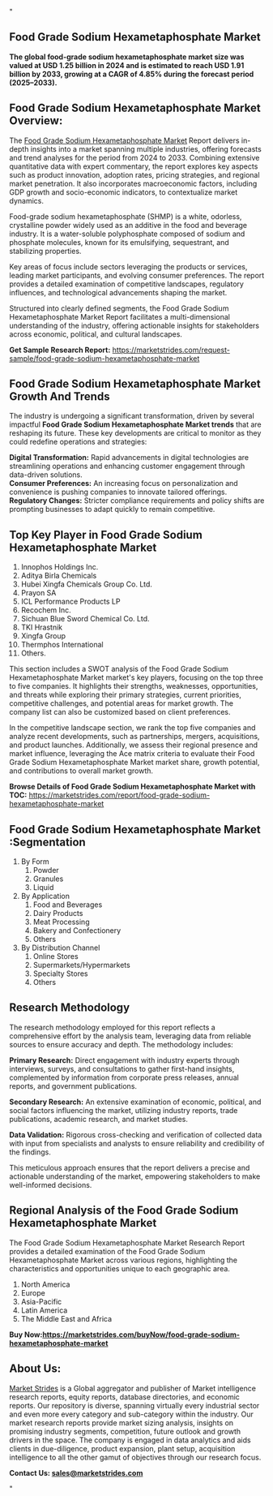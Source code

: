 "<h2>Food Grade Sodium Hexametaphosphate Market</h2>
<p><strong>The global food-grade sodium hexametaphosphate market size was valued at USD 1.25 billion in 2024 and is estimated to reach USD 1.91 billion by 2033, growing at a CAGR of 4.85% during the forecast period (2025–2033).</strong></p>
<h2>Food Grade Sodium Hexametaphosphate Market Overview:</h2>
<p>The <a href=https://marketstrides.com/report/food-grade-sodium-hexametaphosphate-market>Food Grade Sodium Hexametaphosphate Market</a><strong> </strong>Report delivers in-depth insights into a market spanning multiple industries, offering forecasts and trend analyses for the period from 2024 to 2033. Combining extensive quantitative data with expert commentary, the report explores key aspects such as product innovation, adoption rates, pricing strategies, and regional market penetration. It also incorporates macroeconomic factors, including GDP growth and socio-economic indicators, to contextualize market dynamics.</p>
<p>Food-grade sodium hexametaphosphate (SHMP) is a white, odorless, crystalline powder widely used as an additive in the food and beverage industry. It is a water-soluble polyphosphate composed of sodium and phosphate molecules, known for its emulsifying, sequestrant, and stabilizing properties.</p>
<p>Key areas of focus include sectors leveraging the products or services, leading market participants, and evolving consumer preferences. The report provides a detailed examination of competitive landscapes, regulatory influences, and technological advancements shaping the market.</p>
<p>Structured into clearly defined segments, the Food Grade Sodium Hexametaphosphate Market Report facilitates a multi-dimensional understanding of the industry, offering actionable insights for stakeholders across economic, political, and cultural landscapes.</p>
<p><strong>Get Sample Research Report:</strong> <a href=https://marketstrides.com/request-sample/food-grade-sodium-hexametaphosphate-market>https://marketstrides.com/request-sample/food-grade-sodium-hexametaphosphate-market</a></p>
<h2>Food Grade Sodium Hexametaphosphate Market Growth And Trends</h2>
<p>The industry is undergoing a significant transformation, driven by several impactful <strong>Food Grade Sodium Hexametaphosphate Market trends</strong> that are reshaping its future. These key developments are critical to monitor as they could redefine operations and strategies:</p>
<p><strong>Digital Transformation:</strong> Rapid advancements in digital technologies are streamlining operations and enhancing customer engagement through data-driven solutions.<br /><strong>Consumer Preferences:</strong> An increasing focus on personalization and convenience is pushing companies to innovate tailored offerings.<br /><strong>Regulatory Changes:</strong> Stricter compliance requirements and policy shifts are prompting businesses to adapt quickly to remain competitive.</p>
<h2>Top Key Player in Food Grade Sodium Hexametaphosphate Market</h2>
<p><ol>
<li>Innophos Holdings Inc.</li>
<li>Aditya Birla Chemicals</li>
<li>Hubei Xingfa Chemicals Group Co. Ltd.</li>
<li>Prayon SA</li>
<li>ICL Performance Products LP</li>
<li>Recochem Inc.</li>
<li>Sichuan Blue Sword Chemical Co. Ltd.</li>
<li>TKI Hrastnik</li>
<li>Xingfa Group</li>
<li>Thermphos International</li>
<li>Others.</li>
</ol></p>
<p>This section includes a SWOT analysis of the Food Grade Sodium Hexametaphosphate Market market's key players, focusing on the top three to five companies. It highlights their strengths, weaknesses, opportunities, and threats while exploring their primary strategies, current priorities, competitive challenges, and potential areas for market growth. The company list can also be customized based on client preferences.</p>
<p>In the competitive landscape section, we rank the top five companies and analyze recent developments, such as partnerships, mergers, acquisitions, and product launches. Additionally, we assess their regional presence and market influence, leveraging the Ace matrix criteria to evaluate their Food Grade Sodium Hexametaphosphate Market market share, growth potential, and contributions to overall market growth.</p>
<p><strong>Browse Details of Food Grade Sodium Hexametaphosphate Market with TOC:</strong> <a href=https://marketstrides.com/report/food-grade-sodium-hexametaphosphate-market>https://marketstrides.com/report/food-grade-sodium-hexametaphosphate-market</a></p>
<h2>Food Grade Sodium Hexametaphosphate Market :Segmentation</h2>
<p><ol>
<li>By Form
<ol>
<li>Powder</li>
<li>Granules</li>
<li>Liquid</li>
</ol>
</li>
<li>By Application
<ol>
<li>Food and Beverages</li>
<li>Dairy Products</li>
<li>Meat Processing</li>
<li>Bakery and Confectionery</li>
<li>Others</li>
</ol>
</li>
<li>By Distribution Channel
<ol>
<li>Online Stores</li>
<li>Supermarkets/Hypermarkets</li>
<li>Specialty Stores</li>
<li>Others</li>
</ol>
</li>
</ol></p>
<h2>Research Methodology</h2>
<p>The research methodology employed for this report reflects a comprehensive effort by the analysis team, leveraging data from reliable sources to ensure accuracy and depth. The methodology includes:</p>
<p><strong>Primary Research:</strong> Direct engagement with industry experts through interviews, surveys, and consultations to gather first-hand insights, complemented by information from corporate press releases, annual reports, and government publications.</p>
<p><strong>Secondary Research:</strong> An extensive examination of economic, political, and social factors influencing the market, utilizing industry reports, trade publications, academic research, and market studies.</p>
<p><strong>Data Validation:</strong> Rigorous cross-checking and verification of collected data with input from specialists and analysts to ensure reliability and credibility of the findings.</p>
<p>This meticulous approach ensures that the report delivers a precise and actionable understanding of the market, empowering stakeholders to make well-informed decisions.</p>
<h2>Regional Analysis of the Food Grade Sodium Hexametaphosphate Market</h2>
<p>The Food Grade Sodium Hexametaphosphate Market Research Report provides a detailed examination of the Food Grade Sodium Hexametaphosphate Market across various regions, highlighting the characteristics and opportunities unique to each geographic area.</p>
<p><ol>
<li>North America</li>
<li>Europe</li>
<li>Asia-Pacific</li>
<li>Latin America</li>
<li>The Middle East and Africa</li>
</ol></p>
<p><strong>Buy Now:<a href=https://marketstrides.com/buyNow/food-grade-sodium-hexametaphosphate-market?price=single_price>https://marketstrides.com/buyNow/food-grade-sodium-hexametaphosphate-market</a></strong></p>
<h2>About Us:</h2>
<p><a href=https://marketstrides.com/>Market Strides</a> is a Global aggregator and publisher of Market intelligence research reports, equity reports, database directories, and economic reports. Our repository is diverse, spanning virtually every industrial sector and even more every category and sub-category within the industry. Our market research reports provide market sizing analysis, insights on promising industry segments, competition, future outlook and growth drivers in the space. The company is engaged in data analytics and aids clients in due-diligence, product expansion, plant setup, acquisition intelligence to all the other gamut of objectives through our research focus.</p>
<p><strong>Contact Us: <a href=mailto:sales@marketstrides.com>sales@marketstrides.com</a></strong></p>"
